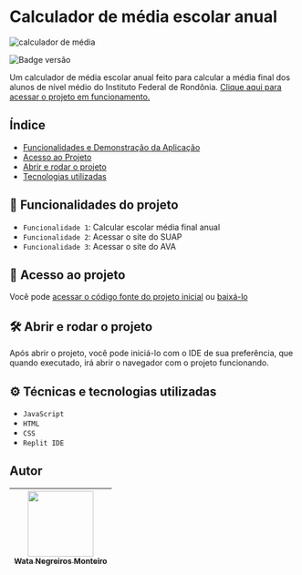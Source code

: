 # Calculador de média escolar anual
![calculador de média](https://user-images.githubusercontent.com/90472705/194309553-50d50766-0ae0-43b1-953f-95358509f771.png)

![Badge versão](http://img.shields.io/static/v1?label=VERSÃO&message=%201.0&color=GREEN&style=for-the-badge)

Um calculador de média escolar anual feito para calcular a média final dos alunos de nível médio do Instituto Federal de Rondônia.
[Clique aqui para acessar o projeto em funcionamento.](https://watanegreirosmonteiro.github.io/calculador-de-media/)


## Índice 
* [Funcionalidades e Demonstração da Aplicação](#hammer-funcionalidades-do-projeto)
* [Acesso ao Projeto](#-acesso-ao-projeto)
* [Abrir e rodar o projeto](#%EF%B8%8F-abrir-e-rodar-o-projeto)
* [Tecnologias utilizadas](#%EF%B8%8F-técnicas-e-tecnologias-utilizadas)

## :hammer: Funcionalidades do projeto

- `Funcionalidade 1`: Calcular escolar média final anual
- `Funcionalidade 2`: Acessar o site do SUAP
- `Funcionalidade 3`: Acessar o site do AVA

## 📁 Acesso ao projeto

Você pode [acessar o código fonte do projeto inicial](https://github.com/WataNegreirosMonteiro/calculador-de-media) ou [baixá-lo](https://github.com/WataNegreirosMonteiro/calculador-de-media/archive/refs/heads/main.zip)

## 🛠️ Abrir e rodar o projeto

Após abrir o projeto, você pode iniciá-lo com o IDE de sua preferência, que quando executado, irá abrir o navegador com o projeto funcionando.

## ⚙️ Técnicas e tecnologias utilizadas

- ``JavaScript``
- ``HTML``
- ``CSS``
- ``Replit IDE``

## Autor

| [<img src="https://avatars.githubusercontent.com/u/90472705?v=4" width=115><br><sub>Wata Negreiros Monteiro</sub>](https://github.com/WataNegreirosMonteiro) |  
| :---: | 
